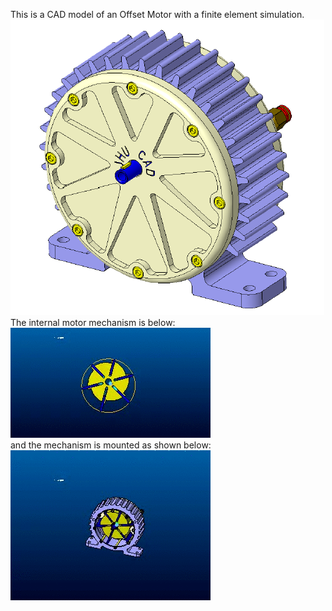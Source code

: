This is a CAD model of an Offset Motor with a finite element simulation.  <br />
![](OffsetMotor.png) <br />
The internal motor mechanism is below:<br />
![](Motor1.gif) <br />
and the mechanism is mounted as shown below: <br />
![](Motor2.gif) <br />
